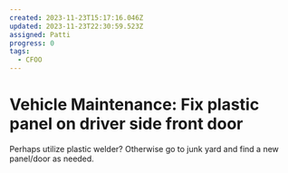 ```yaml
---
created: 2023-11-23T15:17:16.046Z
updated: 2023-11-23T22:30:59.523Z
assigned: Patti
progress: 0
tags:
  - CFOO
---
```


# Vehicle Maintenance: Fix plastic panel on driver side front door

Perhaps utilize plastic welder? Otherwise go to junk yard and find a new panel/door as needed.
